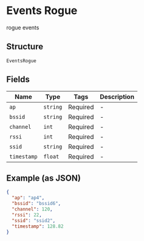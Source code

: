 
# Events Rogue

rogue events

## Structure

`EventsRogue`

## Fields

| Name | Type | Tags | Description |
|  --- | --- | --- | --- |
| `ap` | `string` | Required | - |
| `bssid` | `string` | Required | - |
| `channel` | `int` | Required | - |
| `rssi` | `int` | Required | - |
| `ssid` | `string` | Required | - |
| `timestamp` | `float` | Required | - |

## Example (as JSON)

```json
{
  "ap": "ap4",
  "bssid": "bssid6",
  "channel": 120,
  "rssi": 22,
  "ssid": "ssid2",
  "timestamp": 128.82
}
```

